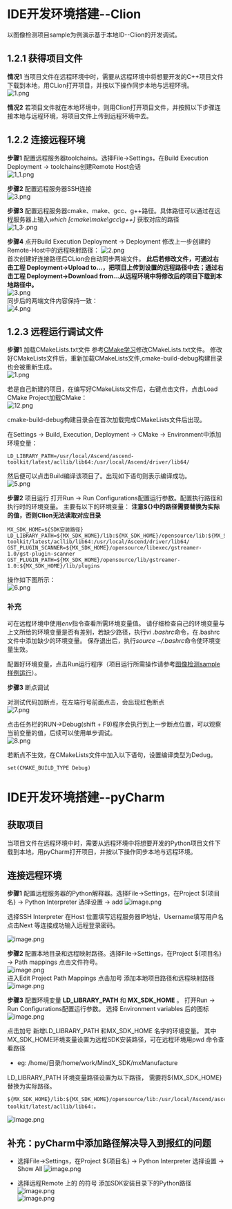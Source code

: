 # IDE开发环境搭建--Clion

以图像检测项目sample为例演示基于本地ID--Clion的开发调试。

## 1.2.1 获得项目文件
**情况1** 当项目文件在远程环境中时，需要从远程环境中将想要开发的C++项目文件下载到本地，用CLion打开项目，并按以下操作同步本地与远程环境。  
![1.png](img/1623219436881.png '1.png')

**情况2** 若项目文件就在本地环境中，则用Clion打开项目文件，并按照以下步骤连接本地与远程环境，将项目文件上传到远程环境中去。


## 1.2.2 连接远程环境

**步骤1**   配置远程服务器toolchains。选择File->Settings，在Build Execution Deployment -> toolchains创建Remote Host会话  
![1_1.png](img/1622100078616.png '1_1.png')

**步骤2**   配置远程服务器SSH连接  
![3.png](img/1622528329436.png '3.png')

**步骤3**   配置远程服务器cmake、make、gcc、g++路径。具体路径可以通过在远程服务器上输入*which [cmake\make\gcc\g++]* 获取对应的路径  
![1_3·.png](img/1622101236396.png '1_3·.png')

**步骤4**  点开Build Execution Deployment -> Deployment 修改上一步创建的Remote-Host中的远程映射路径： 
![2.png](img/1623220168055.png '2.png')  
首次创建好连接路径后CLion会自动同步两端文件。
**此后若修改文件，可通过右击工程 Deployment->Upload to...，把项目上传到设置的远程路径中去；通过右击工程 Deployment->Download from...从远程环境中将修改后的项目下载到本地路径中。**  
![3.png](img/1623220230223.png '3.png')  
同步后的两端文件内容保持一致：  
![4.png](img/1623220694823.png '4.png')

## 1.2.3 远程运行调试文件
**步骤1**  加载CMakeLists.txt文件
参考[CMake学习](wiki/常见资料获取/CMake学习)修改CMakeLists.txt文件。
修改好CMakeLists文件后，重新加载CMakeLists文件,cmake-build-debug构建目录也会被重新生成。  
  ![1.png](img/1622518642593.png '1.png')
  
  若是自己新建的项目，在编写好CMakeLists文件后，右键点击文件，点击Load CMake Project加载CMake：  
![12.png](img/1622259348404.png '12.png')


cmake-build-debug构建目录会在首次加载完成CMakeLists文件后出现。

在Settings -> Build, Execution, Deployment -> CMake -> Environment中添加环境变量：
```
LD_LIBRARY_PATH=/usr/local/Ascend/ascend-toolkit/latest/acllib/lib64:/usr/local/Ascend/driver/lib64/ 
```
然后便可以点击Build编译该项目了。出现如下语句则表示编译成功。  
![5.png](img/1623220827671.png '5.png')

 **步骤2**  项目运行
打开Run -> Run Configurations配置运行参数。配置执行路径和执行时的环境变量。
主要有以下的环境变量：
**注意${}中的路径需要替换为实际的值，否则Clion无法读取对应目录**
```
MX_SDK_HOME=${SDK安装路径}
LD_LIBRARY_PATH=${MX_SDK_HOME}/lib:${MX_SDK_HOME}/opensource/lib:${MX_SDK_HOME}/opensource/lib64:/usr/local/Ascend/ascend-toolkit/latest/acllib/lib64:/usr/local/Ascend/driver/lib64/
GST_PLUGIN_SCANNER=${MX_SDK_HOME}/opensource/libexec/gstreamer-1.0/gst-plugin-scanner
GST_PLUGIN_PATH=${MX_SDK_HOME}/opensource/lib/gstreamer-1.0:${MX_SDK_HOME}/lib/plugins
```
操作如下图所示：  
![6.png](img/1623221233288.png '6.png')

### 补充
可在远程环境中使用*env*指令查看所需环境变量值。
请仔细检查自己的环境变量与上文所给的环境变量是否有差别，若缺少路径，执行*vi .bashrc*命令，在.bashrc文件中添加缺少的环境变量。
保存退出后，执行*source ~/.bashrc*命令使环境变量生效。

配置好环境变量，点击Run运行程序（项目运行所需操作请参考[图像检测sample样例运行](wiki/2初级开发/2-1图像检测sample样例运行)）。


**步骤3**  断点调试

对测试代码加断点，在左端行号前面点击，会出现红色断点  
![7.png](img/1623221481373.png '7.png')

点击任务栏的RUN->Debug(shift + F9)程序会执行到上一步断点位置，可以观察当前变量的值，后续可以使用单步调试。  
![8.png](img/1623221646773.png '8.png')

若断点不生效，在CMakeLists文件中加入以下语句，设置编译类型为Dedug。
```
set(CMAKE_BUILD_TYPE Debug)
```


# IDE开发环境搭建--pyCharm

## 获取项目
当项目文件在远程环境中时，需要从远程环境中将想要开发的Python项目文件下载到本地，用pyCharm打开项目，并按以下操作同步本地与远程环境。
## 连接远程环境

**步骤1**   配置远程服务器的Python解释器。选择File->Settings，在Project ${项目名} -> Python Interpreter 选择设置 -> add
![image.png](img/1623309211218.png 'image.png')

选择SSH Interpreter 在Host 位置填写远程服务器IP地址，Username填写用户名   点击Next   等连接成功输入远程登录密码。

![image.png](img/1623309361995.png 'image.png')


**步骤2**  配置本地目录和远程映射路径。选择File->Settings，在Project ${项目名} -> Path mappings 点击文件符号。  
![image.png](img/1623316129521.png 'image.png')  
进入Edit Project Path Mappings 点击加号  添加本地项目路径和远程映射路径  
![image.png](img/1623316215637.png 'image.png')



**步骤3**  配置环境变量 **LD_LIBRARY_PATH** 和 **MX_SDK_HOME** 。 打开Run -> Run Configurations配置运行参数。
选择 Environment variables 后的图标
![image.png](img/1623316788931.png 'image.png')

点击加号 新增LD_LIBRARY_PATH 和MX_SDK_HOME 名字的环境变量。
其中MX_SDK_HOME环境变量设置为远程SDK安装路径，可在远程环境用pwd 命令查看路径
- eg:  /home/目录/home/work/MindX_SDK/mxManufacture

LD_LIBRARY_PATH 环境变量路径设置为以下路径， 需要将${MX_SDK_HOME}替换为实际路径。
```
${MX_SDK_HOME}/lib:${MX_SDK_HOME}/opensource/lib:/usr/local/Ascend/ascend-toolkit/latest/acllib/lib64:。
```

![image.png](img/1623316885642.png 'image.png')

## 补充：pyCharm中添加路径解决导入到报红的问题

- 选择File->Settings，在Project ${项目名} -> Python Interpreter 选择设置 -> Show All
![image.png](img/1623315719375.png 'image.png')  


- 选择远程Remote 上的 的符号 添加SDK安装目录下的Python路径  
![image.png](img/1623315806818.png 'image.png')  
![image.png](img/1623755172684.png 'image.png')  


